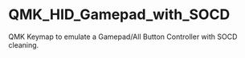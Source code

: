 # QMK_HID_Gamepad_with_SOCD
QMK Keymap to emulate a Gamepad/All Button Controller with SOCD cleaning.
